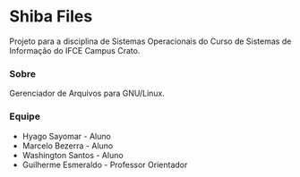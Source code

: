 # Shiba Files #

Projeto para a disciplina de Sistemas Operacionais do Curso de Sistemas de Informação do IFCE Campus Crato. 

### Sobre ###

Gerenciador de Arquivos para GNU/Linux.

### Equipe ###

* Hyago Sayomar - Aluno
* Marcelo Bezerra - Aluno
* Washington Santos - Aluno
* Guilherme Esmeraldo - Professor Orientador